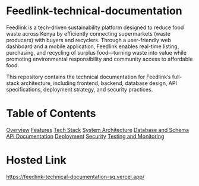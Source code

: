 # Feedlink-technical-documentation

Feedlink is a tech-driven sustainability platform designed to reduce food waste across Kenya by efficiently connecting supermarkets (waste producers) with buyers and recyclers. Through a user-friendly web dashboard and a mobile application, Feedlink enables real-time listing, purchasing, and recycling of surplus food—turning waste into value while promoting environmental responsibility and community access to affordable food.

This repository contains the technical documentation for Feedlink’s full-stack architecture, including frontend, backend, database design, API specifications, deployment strategy, and security practices.

# Table of Contents
[Overview](https://feedlink-technical-documentation-sq.vercel.app/#overview)
[Features](https://feedlink-technical-documentation-sq.vercel.app/#features)
[Tech Stack](https://feedlink-technical-documentation-sq.vercel.app/#tech-stack)
[System Architecture](https://feedlink-technical-documentation-sq.vercel.app/#system)
[Database and Schema](https://feedlink-technical-documentation-sq.vercel.app/#database)
[API Documentation](https://feedlink-technical-documentation-sq.vercel.app/#api)
[Deployment](https://feedlink-technical-documentation-sq.vercel.app/#deployment)
[Security](https://feedlink-technical-documentation-sq.vercel.app/#security)
[Testing and Monitoring](https://feedlink-technical-documentation-sq.vercel.app/#testing)

# Hosted Link 
https://feedlink-technical-documentation-sq.vercel.app/
